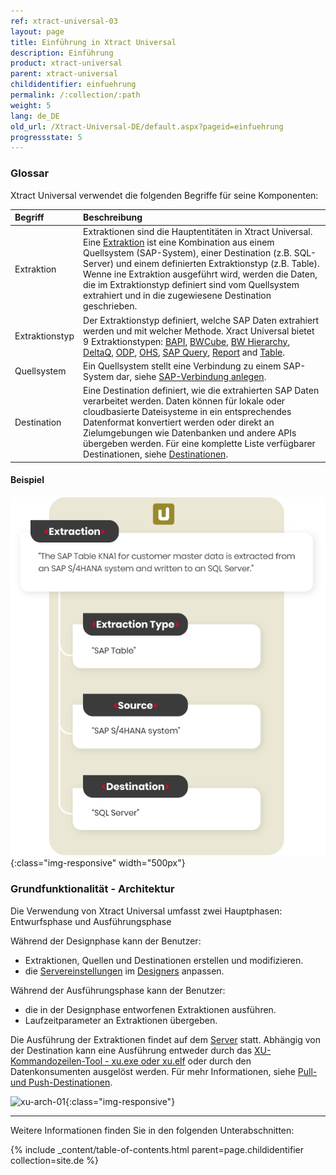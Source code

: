 ```yaml
---
ref: xtract-universal-03
layout: page
title: Einführung in Xtract Universal
description: Einführung
product: xtract-universal
parent: xtract-universal
childidentifier: einfuehrung
permalink: /:collection/:path
weight: 5
lang: de_DE
old_url: /Xtract-Universal-DE/default.aspx?pageid=einfuehrung
progressstate: 5
---
```


### Glossar

Xtract Universal verwendet die folgenden Begriffe für seine Komponenten:

| Begriff | Beschreibung |
|:------------ | :------------ |
| Extraktion | Extraktionen sind die Hauptentitäten in Xtract Universal. Eine [Extraktion](./erste-schritte/eine-neue-extraktion-anlegen) ist eine Kombination aus einem Quellsystem (SAP-System), einer Destination (z.B. SQL-Server) und einem definierten Extraktionstyp (z.B. Table). Wenne ine Extraktion ausgeführt wird, werden die Daten, die im Extraktionstyp definiert sind vom Quellsystem extrahiert und in die zugewiesene Destination geschrieben.|
| Extraktionstyp | Der Extraktionstyp definiert, welche SAP Daten extrahiert werden und mit welcher Methode. Xract Universal bietet 9 Extraktionstypen: [BAPI](./bapis-und-funktionsbausteine), [BWCube](./bw-infocubes-und-bex-queries), [BW Hierarchy](./bw-hierarchien), [DeltaQ](./datasource-deltaq), [ODP](./odp), [OHS](./bw-open-hub-services), [SAP Query](./sap-queries), [Report](./report-abap-reports-ansteuern) and [Table](./table). | 
| Quellsystem | Ein Quellsystem stellt eine Verbindung zu einem SAP-System dar, siehe [SAP-Verbindung anlegen](./einfuehrung/sap-verbindungen-anlegen). | 
| Destination | Eine Destination definiert, wie die extrahierten SAP Daten verarbeitet werden. Daten können für lokale oder cloudbasierte Dateisysteme in ein entsprechendes Datenformat konvertiert werden oder direkt an Zielumgebungen wie Datenbanken und andere APIs übergeben werden. Für eine komplette Liste verfügbarer Destinationen, siehe [Destinationen](./destinationen). | 


#### Beispiel
![glossary](/img/content/glossary-example.png){:class="img-responsive" width="500px"}


### Grundfunktionalität - Architektur

Die Verwendung von Xtract Universal umfasst zwei Hauptphasen: Entwurfsphase und Ausführungsphase

Während der Designphase kann der Benutzer:
- Extraktionen, Quellen und Destinationen erstellen und modifizieren.
- die [Servereinstellungen](./server/server_einstellungen) im [Designers](./erste-schritte/designer-overview) anpassen. 

Während der Ausführungsphase kann der Benutzer:
- die in der Designphase entworfenen Extraktionen ausführen. 
- Laufzeitparameter an Extraktionen übergeben.

Die Ausführung der Extraktionen findet auf dem [Server](./server) statt. 
Abhängig von der Destination kann eine Ausführung entweder durch das [XU-Kommandozeilen-Tool - xu.exe oder xu.elf](./extraktionen-ausfuehren-und-einplanen/call-via-commandline) oder durch den Datenkonsumenten ausgelöst werden. 
Für mehr Informationen, siehe [Pull- und Push-Destinationen](./destinationen#pull--und-push-destinationen). 

![xu-arch-01](/img/content/xu/xu-arch-01.png){:class="img-responsive"}

****

Weitere Informationen finden Sie in den folgenden Unterabschnitten:

{% include _content/table-of-contents.html parent=page.childidentifier collection=site.de %}
